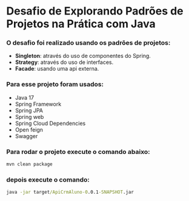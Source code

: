 # Desafio de Explorando Padrões de Projetos na Prática com Java

### O desafio foi realizado usando os padrões de projetos:

- **Singleton**: através do uso de componentes do Spring.
- **Strategy**: através do uso de interfaces.
- **Facade**: usando uma api externa. 

### Para esse projeto foram usados:

- Java 17
- Spring Framework
- Spring JPA
- Spring web
- Spring Cloud Dependencies
- Open feign
- Swagger

### Para rodar o projeto execute o comando abaixo:

```cmd
mvn clean package

```

### depois execute o comando:

```cmd
java -jar target/ApiCrmAluno-0.0.1-SNAPSHOT.jar
```
